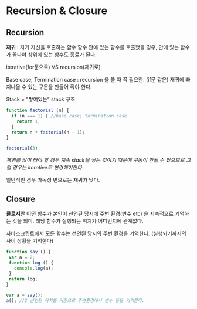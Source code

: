 # Recursion & Closure

## Recursion

**재귀** : 자기 자신을 호출하는 함수
함수 안에 있는 함수를 호출했을 경우, 안에 있는 함수가 끝나야 상위에 있는 함수도 종료가 된다.

iterative(for문으로) VS recursion(재귀로)

Base case; Termination case : recursion 을 쓸 때 꼭 필요한. (if문 같은) 재귀에 빠져나올 수 있는 구문을 만들어 줘야 한다.

Stack = "쌓여있는" stack 구조

```js
function factorial (n) {
  if (n === 1) { //base case; termination case
    return 1;
  }
  return n * factorial(n - 1);
}

factorial(3);
```

*재귀를 많이 타야 할 경우 계속 stack을 쌓는 것이기 때문에 구동이 안될 수 있으므로 그럴 경우는 iterative로 변경해야한다*

일반적인 경우 가독성 면으로는 재귀가 낫다.



## Closure

**클로저**란 어떤 함수가 본인이 선언된 당시에 주변 환경(변수 etc) 을 지속적으로 기억하는 것을 의미. 해당 함수가 실행되는 위치가 어디인지에 관계없다.

자바스크립트에서 모든 함수는 선언된 당시의 주변 환경을 기억한다. (실행되기까지의 사이 상황을 기억한다)

 ```js
function say () {
  var a = 2;
  function log () {
    console.log(a);
  }
  return log;
}

var a = say();
a(); //2 선언된 위치를 기준으로 주변환경에서 변수 등을 기억한다.
 ```

